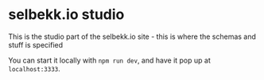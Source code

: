 # selbekk.io studio

This is the studio part of the selbekk.io site - this is where the schemas and stuff is specified

You can start it locally with `npm run dev`, and have it pop up at `localhost:3333`.
